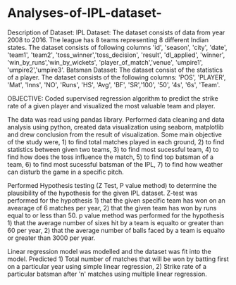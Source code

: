 # Analyses-of-IPL-dataset-


Description of Dataset:
       IPL Dataset: The dataset consists of data from year 2008 to 2016. The league has 8 teams representing 8 different Indian states. The dataset consists of following columns
'id', 'season', 'city', 'date', 'team1', 'team2', 'toss_winner','toss_decision', 'result', 'dl_applied', 'winner', 'win_by_runs','win_by_wickets', 'player_of_match','venue', 'umpire1', 'umpire2','umpire3'.
       Batsman Dataset: The dataset consist of the statistics of a player. The dataset consists of the following columns:
       'POS', 'PLAYER', 'Mat', 'Inns', 'NO', 'Runs', 'HS', 'Avg', 'BF', 'SR','100', '50', '4s', '6s', 'Team'.

OBJECTIVE:
        Coded supervised regression algorithm to predict the strike rate of a given player and visualized the most valuable team and player.
        
The data was read using pandas library. Performed data cleaning and data analysis using python, created data visualization using seaborn, matplotlib and drew conclusion from the result of visualization. Some main objective of the study were,
                        1) to find total matches played in each ground,
                        2) to find statistics between given two teams,
                        3) to find most sucessful team,
                        4) to find how does the toss influence the match,
                        5) to find top batsman of a team,
                        6) to find most sucessful batsman of the IPL,
                        7) to find how weather can disturb the game in a specific pitch.
                      
                      
Performed Hypothesis testing (Z Test, P value method) to determine the plausibility of the hypothesis for the given IPL dataset. 
Z-test was performed for the hypothesis 
                        1) that the given specific team has won on an avearage of 6 matches per year,
                        2) that the given team has won by runs equal to or less than 50.
p value method was performed for the hypothesis
                        1) that the average number of sixes hit by a team is equalto or greater than 60 per year,
                        2) that the  average number of balls faced by a team is equalto or greater than 3000 per year.
                  
Linear regression model was modelled and the dataset was fit into the model. Predicted 
                        1) Total number of matches that will be won by batting first on a particular year using simple linear regression,
                        2) Strike rate of a particular batsman after 'n' matches using multiple linear regression.
